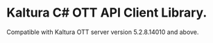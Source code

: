 # Kaltura C# OTT API Client Library.
Compatible with Kaltura OTT server version 5.2.8.14010 and above.
